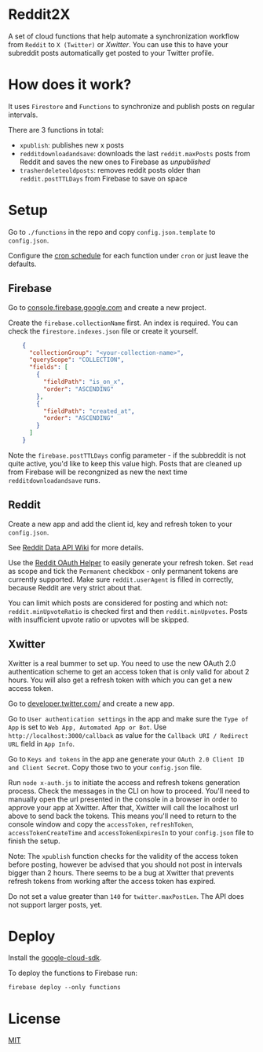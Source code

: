 Reddit2X
==========================

A set of cloud functions that help automate a synchronization workflow from `Reddit` to `X (Twitter)` or _Xwitter_. You can use this to have your subreddit posts automatically get posted to your Twitter profile.
# How does it work?

It uses `Firestore` and `Functions` to synchronize and publish posts on regular intervals.

There are 3 functions in total:

  - `xpublish`: publishes new x posts
  - `redditdownloadandsave`: downloads the last `reddit.maxPosts` posts from Reddit and saves the new ones to Firebase as *unpublished*
  - `trasherdeleteoldposts`: removes reddit posts older than `reddit.postTTLDays` from Firebase to save on space

# Setup

Go to `./functions` in the repo and copy `config.json.template` to `config.json`.

Configure the [cron schedule](https://crontab.guru) for each function under `cron` or just leave the defaults.

## Firebase

Go to [console.firebase.google.com](https://console.firebase.google.com) and create a new project.

Create the `firebase.collectionName` first. An index is required. You can check the `firestore.indexes.json` file or create it yourself.

```json
    {
      "collectionGroup": "<your-collection-name>",
      "queryScope": "COLLECTION",
      "fields": [
        {
          "fieldPath": "is_on_x",
          "order": "ASCENDING"
        },
        {
          "fieldPath": "created_at",
          "order": "ASCENDING"
        }
      ]
    }
```

Note the `firebase.postTTLDays` config parameter - if the subbreddit is not quite active, you'd like to keep this value high.
Posts that are cleaned up from Firebase will be recongnized as new the next time `redditdownloadandsave` runs.

## Reddit

Create a new app and add the client id, key and refresh token to your `config.json`.

See [Reddit Data API Wiki](https://support.reddithelp.com/hc/en-us/articles/16160319875092-Reddit-Data-API-Wiki) for more details.

Use the [Reddit OAuth Helper](https://not-an-aardvark.github.io/reddit-oauth-helper/) to easily generate your refresh token. Set `read` as scope and tick the `Permanent` checkbox - only permanent tokens are currently supported. Make sure `reddit.userAgent` is filled in correctly, because Reddit are very strict about that.

You can limit which posts are considered for posting and which not: `reddit.minUpvoteRatio` is checked first and then `reddit.minUpvotes`. Posts with insufficient upvote ratio or upvotes will be skipped.

## Xwitter

Xwitter is a real bummer to set up. You need to use the new OAuth 2.0 authentication scheme to get an access token that is only valid for about 2 hours. You will also get a refresh token with which you can get a new access token. 

Go to [developer.twitter.com/](https://developer.twitter.com/) and create a new app. 

Go to `User authentication settings` in the app and make sure the `Type of App` is set to `Web App, Automated App or Bot`. Use `http://localhost:3000/callback` as value for the `Callback URI / Redirect URL` field in `App Info`.

Go to `Keys and tokens` in the app ane generate your `OAuth 2.0 Client ID and Client Secret`. Copy those two to your `config.json` file.

Run `node x-auth.js` to initiate the access and refresh tokens generation process. Check the messages in the CLI on how to proceed. You'll need to manually open the url presented in the console in a browser in order to approve your app at Xwitter. After that, Xwitter will call the localhost url above to send back the tokens. This means you'll need to return to the console window and copy the `accessToken`, `refreshToken`, `accessTokenCreateTime` and `accessTokenExpiresIn` to your `config.json` file to finish the setup.

Note: The `xpublish` function checks for the validity of the access token before posting, however be advised that you should not post in intervals bigger than 2 hours. There seems to be a bug at Xwitter that prevents refresh tokens from working after the access token has expired.

Do not set a value greater than `140` for `twitter.maxPostLen`. The API does not support larger posts, yet.

# Deploy

Install the [google-cloud-sdk](https://cloud.google.com/sdk).

To deploy the functions to Firebase run:

    firebase deploy --only functions

# License

[MIT](LICENSE)
